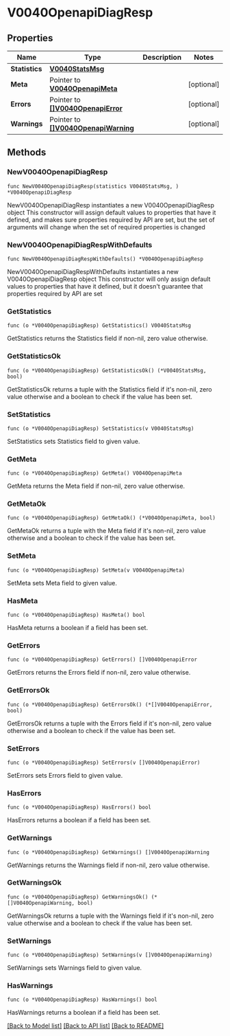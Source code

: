 # V0040OpenapiDiagResp

## Properties

Name | Type | Description | Notes
------------ | ------------- | ------------- | -------------
**Statistics** | [**V0040StatsMsg**](V0040StatsMsg.md) |  | 
**Meta** | Pointer to [**V0040OpenapiMeta**](V0040OpenapiMeta.md) |  | [optional] 
**Errors** | Pointer to [**[]V0040OpenapiError**](V0040OpenapiError.md) |  | [optional] 
**Warnings** | Pointer to [**[]V0040OpenapiWarning**](V0040OpenapiWarning.md) |  | [optional] 

## Methods

### NewV0040OpenapiDiagResp

`func NewV0040OpenapiDiagResp(statistics V0040StatsMsg, ) *V0040OpenapiDiagResp`

NewV0040OpenapiDiagResp instantiates a new V0040OpenapiDiagResp object
This constructor will assign default values to properties that have it defined,
and makes sure properties required by API are set, but the set of arguments
will change when the set of required properties is changed

### NewV0040OpenapiDiagRespWithDefaults

`func NewV0040OpenapiDiagRespWithDefaults() *V0040OpenapiDiagResp`

NewV0040OpenapiDiagRespWithDefaults instantiates a new V0040OpenapiDiagResp object
This constructor will only assign default values to properties that have it defined,
but it doesn't guarantee that properties required by API are set

### GetStatistics

`func (o *V0040OpenapiDiagResp) GetStatistics() V0040StatsMsg`

GetStatistics returns the Statistics field if non-nil, zero value otherwise.

### GetStatisticsOk

`func (o *V0040OpenapiDiagResp) GetStatisticsOk() (*V0040StatsMsg, bool)`

GetStatisticsOk returns a tuple with the Statistics field if it's non-nil, zero value otherwise
and a boolean to check if the value has been set.

### SetStatistics

`func (o *V0040OpenapiDiagResp) SetStatistics(v V0040StatsMsg)`

SetStatistics sets Statistics field to given value.


### GetMeta

`func (o *V0040OpenapiDiagResp) GetMeta() V0040OpenapiMeta`

GetMeta returns the Meta field if non-nil, zero value otherwise.

### GetMetaOk

`func (o *V0040OpenapiDiagResp) GetMetaOk() (*V0040OpenapiMeta, bool)`

GetMetaOk returns a tuple with the Meta field if it's non-nil, zero value otherwise
and a boolean to check if the value has been set.

### SetMeta

`func (o *V0040OpenapiDiagResp) SetMeta(v V0040OpenapiMeta)`

SetMeta sets Meta field to given value.

### HasMeta

`func (o *V0040OpenapiDiagResp) HasMeta() bool`

HasMeta returns a boolean if a field has been set.

### GetErrors

`func (o *V0040OpenapiDiagResp) GetErrors() []V0040OpenapiError`

GetErrors returns the Errors field if non-nil, zero value otherwise.

### GetErrorsOk

`func (o *V0040OpenapiDiagResp) GetErrorsOk() (*[]V0040OpenapiError, bool)`

GetErrorsOk returns a tuple with the Errors field if it's non-nil, zero value otherwise
and a boolean to check if the value has been set.

### SetErrors

`func (o *V0040OpenapiDiagResp) SetErrors(v []V0040OpenapiError)`

SetErrors sets Errors field to given value.

### HasErrors

`func (o *V0040OpenapiDiagResp) HasErrors() bool`

HasErrors returns a boolean if a field has been set.

### GetWarnings

`func (o *V0040OpenapiDiagResp) GetWarnings() []V0040OpenapiWarning`

GetWarnings returns the Warnings field if non-nil, zero value otherwise.

### GetWarningsOk

`func (o *V0040OpenapiDiagResp) GetWarningsOk() (*[]V0040OpenapiWarning, bool)`

GetWarningsOk returns a tuple with the Warnings field if it's non-nil, zero value otherwise
and a boolean to check if the value has been set.

### SetWarnings

`func (o *V0040OpenapiDiagResp) SetWarnings(v []V0040OpenapiWarning)`

SetWarnings sets Warnings field to given value.

### HasWarnings

`func (o *V0040OpenapiDiagResp) HasWarnings() bool`

HasWarnings returns a boolean if a field has been set.


[[Back to Model list]](../README.md#documentation-for-models) [[Back to API list]](../README.md#documentation-for-api-endpoints) [[Back to README]](../README.md)


